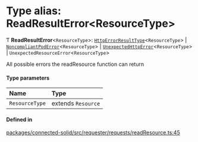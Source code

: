 # Type alias: ReadResultError\<ResourceType\>

Ƭ **ReadResultError**\<`ResourceType`\>: [`HttpErrorResultType`](HttpErrorResultType.md)\<`ResourceType`\> \| [`NoncompliantPodError`](../classes/NoncompliantPodError.md)\<`ResourceType`\> \| [`UnexpectedHttpError`](../classes/UnexpectedHttpError.md)\<`ResourceType`\> \| `UnexpectedResourceError`\<`ResourceType`\>

All possible errors the readResource function can return

#### Type parameters

| Name | Type |
| :------ | :------ |
| `ResourceType` | extends `Resource` |

#### Defined in

[packages/connected-solid/src/requester/requests/readResource.ts:45](https://github.com/o-development/ldo/blob/db87958cb6f858f6cf7340ba5d9536a3a794d587/packages/connected-solid/src/requester/requests/readResource.ts#L45)
